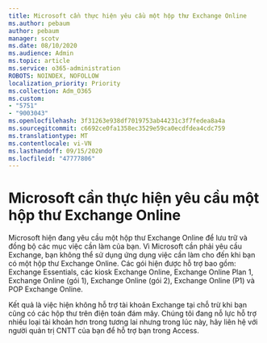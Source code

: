 ```yaml
---
title: Microsoft cần thực hiện yêu cầu một hộp thư Exchange Online
ms.author: pebaum
author: pebaum
manager: scotv
ms.date: 08/10/2020
ms.audience: Admin
ms.topic: article
ms.service: o365-administration
ROBOTS: NOINDEX, NOFOLLOW
localization_priority: Priority
ms.collection: Adm_O365
ms.custom:
- "5751"
- "9003043"
ms.openlocfilehash: 3f31263e938df7019753ab44231c3f7fedea8a4a
ms.sourcegitcommit: c6692ce0fa1358ec3529e59ca0ecdfdea4cdc759
ms.translationtype: MT
ms.contentlocale: vi-VN
ms.lasthandoff: 09/15/2020
ms.locfileid: "47777806"
---
```

# <a name="microsoft-to-do-requires-an-exchange-online-mailbox"></a>Microsoft cần thực hiện yêu cầu một hộp thư Exchange Online

Microsoft hiện đang yêu cầu một hộp thư Exchange Online để lưu trữ và đồng bộ các mục việc cần làm của bạn. Vì Microsoft cần phải yêu cầu Exchange, bạn không thể sử dụng ứng dụng việc cần làm cho đến khi bạn có một hộp thư Exchange Online. Các gói hiện được hỗ trợ bao gồm: Exchange Essentials, các kiosk Exchange Online, Exchange Online Plan 1, Exchange Online (gói 1), Exchange Online (gói 2), Exchange Online (P1) và POP Exchange Online.

Kết quả là việc hiện không hỗ trợ tài khoản Exchange tại chỗ trừ khi bạn cũng có các hộp thư trên điện toán đám mây. Chúng tôi đang nỗ lực hỗ trợ nhiều loại tài khoản hơn trong tương lai nhưng trong lúc này, hãy liên hệ với người quản trị CNTT của bạn để hỗ trợ bạn trong Access.
